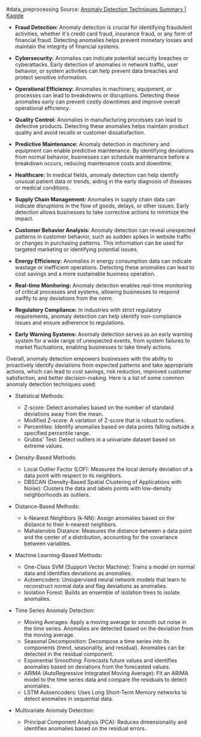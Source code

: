 #data_preprocessing
Source: [Anomaly Detection Techniques Summary | Kaggle](https://www.kaggle.com/code/praxitelisk/anomaly-detection-techniques-summary)

- **Fraud Detection:** Anomaly detection is crucial for identifying fraudulent activities, whether it's credit card fraud, insurance fraud, or any form of financial fraud. Detecting anomalies helps prevent monetary losses and maintain the integrity of financial systems.
    
- **Cybersecurity:** Anomalies can indicate potential security breaches or cyberattacks. Early detection of anomalies in network traffic, user behavior, or system activities can help prevent data breaches and protect sensitive information.
    
- **Operational Efficiency:** Anomalies in machinery, equipment, or processes can lead to breakdowns or disruptions. Detecting these anomalies early can prevent costly downtimes and improve overall operational efficiency.
    
- **Quality Control:** Anomalies in manufacturing processes can lead to defective products. Detecting these anomalies helps maintain product quality and avoid recalls or customer dissatisfaction.
    
- **Predictive Maintenance:** Anomaly detection in machinery and equipment can enable predictive maintenance. By identifying deviations from normal behavior, businesses can schedule maintenance before a breakdown occurs, reducing maintenance costs and downtime.
    
- **Healthcare:** In medical fields, anomaly detection can help identify unusual patient data or trends, aiding in the early diagnosis of diseases or medical conditions.
    
- **Supply Chain Management:** Anomalies in supply chain data can indicate disruptions in the flow of goods, delays, or other issues. Early detection allows businesses to take corrective actions to minimize the impact.
    
- **Customer Behavior Analysis:** Anomaly detection can reveal unexpected patterns in customer behavior, such as sudden spikes in website traffic or changes in purchasing patterns. This information can be used for targeted marketing or identifying potential issues.
    
- **Energy Efficiency:** Anomalies in energy consumption data can indicate wastage or inefficient operations. Detecting these anomalies can lead to cost savings and a more sustainable business operation.
    
- **Real-time Monitoring:** Anomaly detection enables real-time monitoring of critical processes and systems, allowing businesses to respond swiftly to any deviations from the norm.
    
- **Regulatory Compliance:** In industries with strict regulatory requirements, anomaly detection can help identify non-compliance issues and ensure adherence to regulations.
    
- **Early Warning Systems:** Anomaly detection serves as an early warning system for a wide range of unexpected events, from system failures to market fluctuations, enabling businesses to take timely actions.
    

Overall, anomaly detection empowers businesses with the ability to proactively identify deviations from expected patterns and take appropriate actions, which can lead to cost savings, risk reduction, improved customer satisfaction, and better decision-making.
Here is a list of some common anomaly detection techniques used:

- Statistical Methods:
    - Z-score: Detect anomalies based on the number of standard deviations away from the mean.
    - Modified Z-score: A variation of Z-score that is robust to outliers.
    - Percentiles: Identify anomalies based on data points falling outside a specified percentile range.
    - Grubbs' Test: Detect outliers in a univariate dataset based on extreme values.

- Density-Based Methods:
    - Local Outlier Factor (LOF): Measures the local density deviation of a data point with respect to its neighbors.
    - DBSCAN (Density-Based Spatial Clustering of Applications with Noise): Clusters the data and labels points with low-density neighborhoods as outliers.

- Distance-Based Methods:
    - k-Nearest Neighbors (k-NN): Assign anomalies based on the distance to their k-nearest neighbors.
    - Mahalanobis Distance: Measures the distance between a data point and the center of a distribution, accounting for the covariance between variables.

- Machine Learning-Based Methods:
    - One-Class SVM (Support Vector Machine): Trains a model on normal data and identifies deviations as anomalies.
    - Autoencoders: Unsupervised neural network models that learn to reconstruct normal data and flag deviations as anomalies.
    - Isolation Forest: Builds an ensemble of isolation trees to isolate anomalies.

- Time Series Anomaly Detection:
    - Moving Averages: Apply a moving average to smooth out noise in the time series. Anomalies are detected based on the deviation from the moving average.
    - Seasonal Decomposition: Decompose a time series into its components (trend, seasonality, and residual). Anomalies can be detected in the residual component.
    - Exponential Smoothing: Forecasts future values and identifies anomalies based on deviations from the forecasted values.
    - ARIMA (AutoRegressive Integrated Moving Average): Fit an ARIMA model to the time series data and compare the residuals to detect anomalies.
    - LSTM Autoencoders: Uses Long Short-Term Memory networks to detect anomalies in sequential data.

- Multivariate Anomaly Detection:
    - Principal Component Analysis (PCA): Reduces dimensionality and identifies anomalies based on the residual errors.